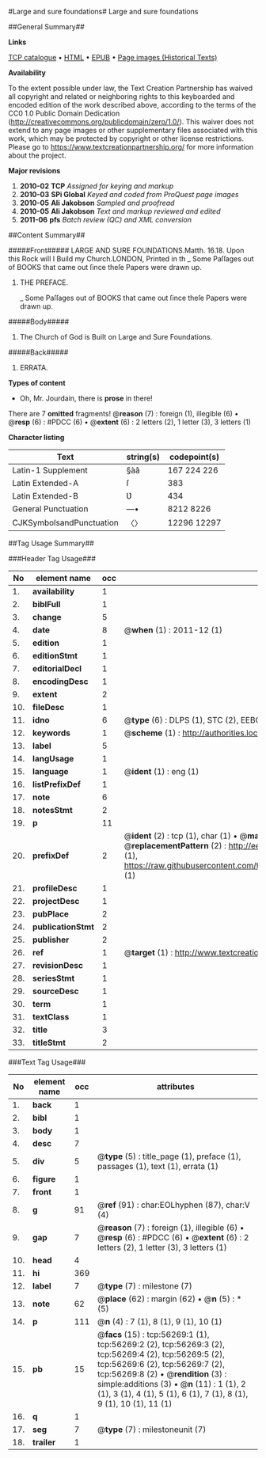 #Large and sure foundations#
Large and sure foundations

##General Summary##

**Links**

[TCP catalogue](http://www.ota.ox.ac.uk/tcp/)  • 
[HTML](http://tei.it.ox.ac.uk/tcp/Texts-HTML/free/A49/A49585.html)  • 
[EPUB](http://tei.it.ox.ac.uk/tcp/Texts-EPUB/free/A49/A49585.epub) • 
[Page images (Historical Texts)](https://historicaltexts.jisc.ac.uk/eebo-12210081e)

**Availability**

To the extent possible under law, the Text Creation Partnership has waived all copyright and related or neighboring rights to this keyboarded and encoded edition of the work described above, according to the terms of the CC0 1.0 Public Domain Dedication (http://creativecommons.org/publicdomain/zero/1.0/). This waiver does not extend to any page images or other supplementary files associated with this work, which may be protected by copyright or other license restrictions. Please go to https://www.textcreationpartnership.org/ for more information about the project.

**Major revisions**

1. __2010-02__ __TCP__ *Assigned for keying and markup*
1. __2010-03__ __SPi Global__ *Keyed and coded from ProQuest page images*
1. __2010-05__ __Ali Jakobson__ *Sampled and proofread*
1. __2010-05__ __Ali Jakobson__ *Text and markup reviewed and edited*
1. __2011-06__ __pfs__ *Batch review (QC) and XML conversion*

##Content Summary##

#####Front#####
LARGE AND SURE FOUNDATIONS.Matth. 16.18.
Upon this Rock will I Build my Church.LONDON, Printed in th
    _ Some Paſſages out of BOOKS that came out ſince theſe Papers were drawn up.

1. THE PREFACE.

    _ Some Paſſages out of BOOKS that came out ſince theſe Papers were drawn up.

#####Body#####

1. The Church of God is Built on Large and Sure Foundations.

#####Back#####

1. ERRATA.

**Types of content**

  * Oh, Mr. Jourdain, there is **prose** in there!

There are 7 **omitted** fragments! 
 @__reason__ (7) : foreign (1), illegible (6)  •  @__resp__ (6) : #PDCC (6)  •  @__extent__ (6) : 2 letters (2), 1 letter (3), 3 letters (1)

**Character listing**


|Text|string(s)|codepoint(s)|
|---|---|---|
|Latin-1 Supplement|§àâ|167 224 226|
|Latin Extended-A|ſ|383|
|Latin Extended-B|Ʋ|434|
|General Punctuation|—•|8212 8226|
|CJKSymbolsandPunctuation|〈〉|12296 12297|

##Tag Usage Summary##

###Header Tag Usage###

|No|element name|occ|attributes|
|---|---|---|---|
|1.|__availability__|1||
|2.|__biblFull__|1||
|3.|__change__|5||
|4.|__date__|8| @__when__ (1) : 2011-12 (1)|
|5.|__edition__|1||
|6.|__editionStmt__|1||
|7.|__editorialDecl__|1||
|8.|__encodingDesc__|1||
|9.|__extent__|2||
|10.|__fileDesc__|1||
|11.|__idno__|6| @__type__ (6) : DLPS (1), STC (2), EEBO-CITATION (1), OCLC (1), VID (1)|
|12.|__keywords__|1| @__scheme__ (1) : http://authorities.loc.gov/ (1)|
|13.|__label__|5||
|14.|__langUsage__|1||
|15.|__language__|1| @__ident__ (1) : eng (1)|
|16.|__listPrefixDef__|1||
|17.|__note__|6||
|18.|__notesStmt__|2||
|19.|__p__|11||
|20.|__prefixDef__|2| @__ident__ (2) : tcp (1), char (1)  •  @__matchPattern__ (2) : ([0-9\-]+):([0-9IVX]+) (1), (.+) (1)  •  @__replacementPattern__ (2) : http://eebo.chadwyck.com/downloadtiff?vid=$1&page=$2 (1), https://raw.githubusercontent.com/textcreationpartnership/Texts/master/tcpchars.xml#$1 (1)|
|21.|__profileDesc__|1||
|22.|__projectDesc__|1||
|23.|__pubPlace__|2||
|24.|__publicationStmt__|2||
|25.|__publisher__|2||
|26.|__ref__|1| @__target__ (1) : http://www.textcreationpartnership.org/docs/. (1)|
|27.|__revisionDesc__|1||
|28.|__seriesStmt__|1||
|29.|__sourceDesc__|1||
|30.|__term__|1||
|31.|__textClass__|1||
|32.|__title__|3||
|33.|__titleStmt__|2||


###Text Tag Usage###

|No|element name|occ|attributes|
|---|---|---|---|
|1.|__back__|1||
|2.|__bibl__|1||
|3.|__body__|1||
|4.|__desc__|7||
|5.|__div__|5| @__type__ (5) : title_page (1), preface (1), passages (1), text (1), errata (1)|
|6.|__figure__|1||
|7.|__front__|1||
|8.|__g__|91| @__ref__ (91) : char:EOLhyphen (87), char:V (4)|
|9.|__gap__|7| @__reason__ (7) : foreign (1), illegible (6)  •  @__resp__ (6) : #PDCC (6)  •  @__extent__ (6) : 2 letters (2), 1 letter (3), 3 letters (1)|
|10.|__head__|4||
|11.|__hi__|369||
|12.|__label__|7| @__type__ (7) : milestone (7)|
|13.|__note__|62| @__place__ (62) : margin (62)  •  @__n__ (5) : * (5)|
|14.|__p__|111| @__n__ (4) : 7 (1), 8 (1), 9 (1), 10 (1)|
|15.|__pb__|15| @__facs__ (15) : tcp:56269:1 (1), tcp:56269:2 (2), tcp:56269:3 (2), tcp:56269:4 (2), tcp:56269:5 (2), tcp:56269:6 (2), tcp:56269:7 (2), tcp:56269:8 (2)  •  @__rendition__ (3) : simple:additions (3)  •  @__n__ (11) : 1 (1), 2 (1), 3 (1), 4 (1), 5 (1), 6 (1), 7 (1), 8 (1), 9 (1), 10 (1), 11 (1)|
|16.|__q__|1||
|17.|__seg__|7| @__type__ (7) : milestoneunit (7)|
|18.|__trailer__|1||
